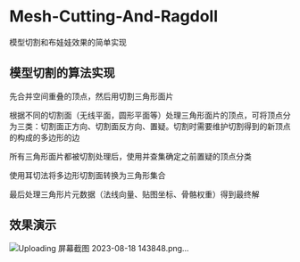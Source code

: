 # Mesh-Cutting-And-Ragdoll
模型切割和布娃娃效果的简单实现

## 模型切割的算法实现
先合并空间重叠的顶点，然后用切割三角形面片

根据不同的切割面（无线平面，圆形平面等）处理三角形面片的顶点，可将顶点分为三类：切割面正方向、切割面反方向、置疑。切割时需要维护切割得到的新顶点的构成的多边形的边

所有三角形面片都被切割处理后，使用并查集确定之前置疑的顶点分类

使用耳切法将多边形切割面转换为三角形集合

最后处理三角形片元数据（法线向量、贴图坐标、骨骼权重）得到最终解

## 效果演示


![Uploading 屏幕截图 2023-08-18 143848.png…]()
